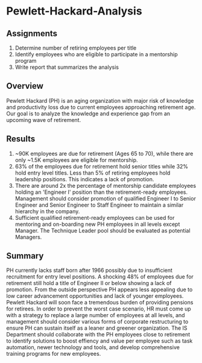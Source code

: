 # Pewlett-Hackard-Analysis

## Assignments
1. Determine number of retiring employees per title
2. Identify employees who are eligible to participate in a mentorship program
3. Write report that summarizes the analysis

## Overview
Pewlett Hackard (PH) is an aging organization with major risk of knowledge and productivity loss due to current employees approaching retirement age. Our goal is to analyze the knowledge and experience gap from an upcoming wave of retirement.  

## Results

1. ~90K employees are due for retirement (Ages 65 to 70), while there are only ~1.5K employees are eligible for mentorship.
2. 63% of the employees due for retirement hold senior titles while 32% hold entry level titles. Less than 5% of retiring employees hold leadership positions. This indicates a lack of promotion.
3. There are around 2x the percentage of mentorship candidate employees holding an 'Engineer I' position than the retirement-ready employees. Management should consider promotion of qualified Engineer I to Senior Engineer and Senior Engineer to Staff Engineer to maintain a similar hierarchy in the company.
4. Sufficient qualified retirement-ready employees can be used for mentoring and on-boarding new PH employees in all levels except Manager. The Technique Leader pool should be evaluated as potential Managers.

## Summary
PH currently lacks staff born after 1966 possibly due to insufficient recruitment for entry level positions. A shocking 48% of employees due for retirement still hold a title of Engineer II or below showing a lack of promotion. From the outside perspective PH appears less appealing due to low career advancement opportunities and lack of younger employees. Pewlett Hackard will soon face a tremendous burden of providing pensions for retirees. In order to prevent the worst case scenario, HR must come up with a strategy to replace a large number of employees at all levels, and management should consider various forms of corporate restructuring to ensure PH can sustain itself as a leaner and greener organization. The IS Department should collaborate with the PH employees close to retirement to identify solutions to boost effiency and value per employee such as task automation, newer technology and tools, and develop comprehensive training programs for new employees.  
